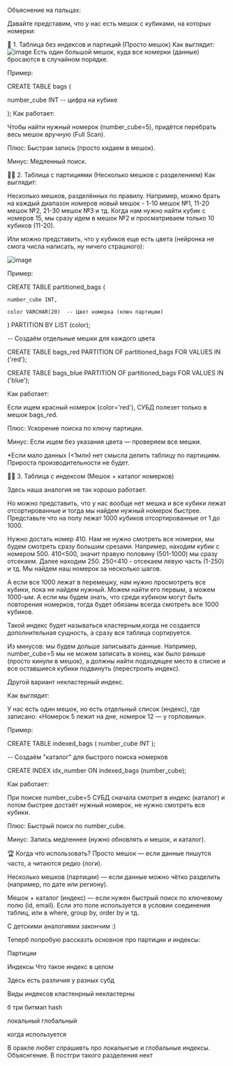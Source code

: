 
Объяснение на пальцах:


Давайте представим, что у нас есть мешок с кубиками, на которых номерки:




🎒 1. Таблица без индексов и партиций (Просто мешок)
Как выглядит:
![image](https://github.com/user-attachments/assets/4c170aee-a1be-4256-bbd0-7b418c1802c3)
Есть один большой мешок, куда все номерки (данные) бросаются в случайном порядке.

Пример:

CREATE TABLE bags (

  number_cube INT  -- цифра на кубике
  
);
Как работает:

Чтобы найти нужный номерок (number_cube=5), придётся перебрать весь мешок вручную (Full Scan).

Плюс: Быстрая запись (просто кидаем в мешок).

Минус: Медленный поиск.

🎒🎒 2. Таблица с партициями (Несколько мешков с разделением)
Как выглядит:

Несколько мешков, разделённых по правилу. Например, можно брать на каждый диапазон номеров новый мешок - 1-10 мешок №1, 11-20 мешок №2, 21-30 мешок №3 и тд.
Когда нам нужно найти кубик с номеров 15, мы сразу идем в мешок №2 и просматриваем только 10 кубиков (11-20).


Или можно представить, что у кубиков еще есть цвета (нейронка не смога числа написать, ну ничего страшного):

![image](https://github.com/user-attachments/assets/d82691e4-35b3-4292-b9b2-dfd2ef23be60)


Пример:

CREATE TABLE partitioned_bags (

    number_cube INT,
    
    color VARCHAR(20)  -- Цвет номерка (ключ партиции)
    
) 
PARTITION BY LIST (color);

-- Создаём отдельные мешки для каждого цвета

CREATE TABLE bags_red PARTITION OF partitioned_bags FOR VALUES IN ('red');

CREATE TABLE bags_blue PARTITION OF partitioned_bags FOR VALUES IN ('blue');

Как работает:

Если ищем красный номерок (color='red'), СУБД полезет только в мешок bags_red.

Плюс: Ускорение поиска по ключу партиции.

Минус: Если ищем без указания цвета — проверяем все мешки.

*Если мало данных (<1млн) нет смысла делить таблицу по партициям. Прироста производительности не будет.

🎒📌 3. Таблица с индексом (Мешок + каталог номерков)

Здесь наша аналогия не так хорошо работает.

Но можно представить, что у нас вообще нет мешка и все кубики лежат отсортированные и тогда мы найдем нужный номерок быстрее. Представьте что на полу лежат 1000 кубиков отсортированные от 1 до 1000. 

Нужно достать номер 410. Нам не нужно смотреть все номерки, мы будем смотреть сразу большим срезами. Например, находим кубик с номером 500. 410<500, значит правую половину (501-1000) мы сразу отсекаем. Далее находим 250. 250<410 - отсекаем левую часть (1-250) и тд. Мы найдем наш номерок за несколько шагов.

А если все 1000 лежат в перемешку, нам нужно просмотреть все кубики, пока не найдем нужный. Можем найти его первым, а можем 1000-ым. А если мы будем знать, что среди кубиком могут быть повторения номерков, тогда будет обязаны всегда смотреть все 1000 кубиков. 

Такой индекс будет называться кластерным,когда не создается дополнительная сущность, а сразу вся таблица сортируется.

Из минусов: мы будем дольше записывать данные. Например, number_cube=5 мы не можем записать в конец, как было раньше (просто кинули в мешок), а должны найти подходящее место в списке и все оставшиеся кубики подвинуть (перестроить индекс). 


Другой вариант некластерный индекс.

Как выглядит:

У нас есть один мешок, но есть отдельный список (индекс), где записано:
«Номерок 5 лежит на дне, номерок 12 — у горловины».

Пример:

CREATE TABLE indexed_bags (
    number_cube INT
);

-- Создаём "каталог" для быстрого поиска номерков

CREATE INDEX idx_number ON indexed_bags (number_cube);

Как работает:

При поиске number_cube=5 СУБД сначала смотрит в индекс (каталог) и потом быстрее достаёт нужный номерок, не нужно смотреть все кубики.

Плюс: Быстрый поиск по number_cube.

Минус: Запись медленнее (нужно обновлять и мешок, и каталог).


🏆 Когда что использовать?
Просто мешок — если данные пишутся часто, а читаются редко (логи).

Несколько мешков (партиции) — если данные можно чётко разделить (например, по дате или региону).

Мешок + каталог (индекс) — если нужен быстрый поиск по ключевому полю (id, email). Если это поле используется в условии соединения таблиц, или в where, group by, order by и тд.




С детскими аналогиями закончим :)

Теперб попробую рассказть основное про партиции и индексы:


Партиции




Индексы
Что такое индекс в целом

Здесь есть различия у разных субд

Виды индексов
кластенрный некластерны


б три
битмап
hash


локальный глобальный


когда используется


В оракле любят спрашивть про локальнгые и глобальные индексы.
Объяснгение.
В постгри такого разделения нект


